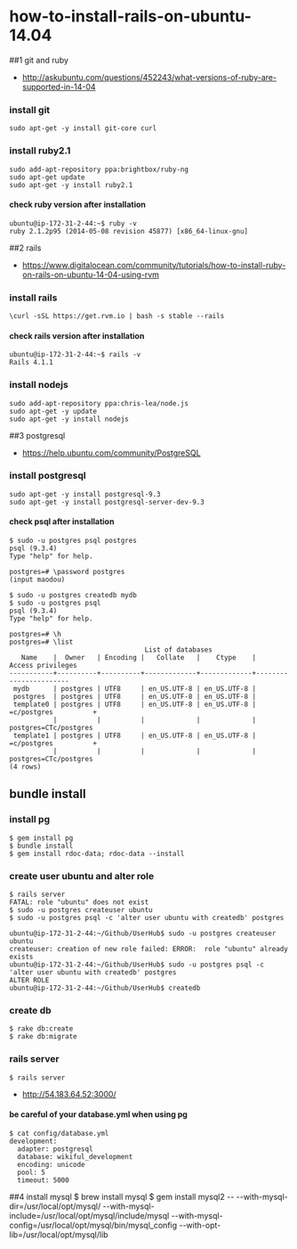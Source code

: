 
# how-to-install-rails-on-ubuntu-14.04

##1 git and ruby
* http://askubuntu.com/questions/452243/what-versions-of-ruby-are-supported-in-14-04

### install git
    sudo apt-get -y install git-core curl
    
### install ruby2.1
    sudo add-apt-repository ppa:brightbox/ruby-ng
    sudo apt-get update
    sudo apt-get -y install ruby2.1

#### check ruby version after installation
    ubuntu@ip-172-31-2-44:~$ ruby -v
    ruby 2.1.2p95 (2014-05-08 revision 45877) [x86_64-linux-gnu]
  
##2 rails

* https://www.digitalocean.com/community/tutorials/how-to-install-ruby-on-rails-on-ubuntu-14-04-using-rvm

### install rails
    \curl -sSL https://get.rvm.io | bash -s stable --rails

#### check rails version after installation
    ubuntu@ip-172-31-2-44:~$ rails -v
    Rails 4.1.1

### install nodejs
    sudo add-apt-repository ppa:chris-lea/node.js
    sudo apt-get -y update
    sudo apt-get -y install nodejs

##3 postgresql

* https://help.ubuntu.com/community/PostgreSQL

### install postgresql
    sudo apt-get -y install postgresql-9.3
    sudo apt-get -y install postgresql-server-dev-9.3 
     
#### check psql after installation
    $ sudo -u postgres psql postgres
    psql (9.3.4)
    Type "help" for help.
    
    postgres=# \password postgres
    (input maodou)
    
    $ sudo -u postgres createdb mydb
    $ sudo -u postgres psql
    psql (9.3.4)
    Type "help" for help.
    
    postgres=# \h
    postgres=# \list
                                      List of databases
       Name    |  Owner   | Encoding |   Collate   |    Ctype    |   Access privileges   
    -----------+----------+----------+-------------+-------------+-----------------------
     mydb      | postgres | UTF8     | en_US.UTF-8 | en_US.UTF-8 | 
     postgres  | postgres | UTF8     | en_US.UTF-8 | en_US.UTF-8 | 
     template0 | postgres | UTF8     | en_US.UTF-8 | en_US.UTF-8 | =c/postgres          +
               |          |          |             |             | postgres=CTc/postgres
     template1 | postgres | UTF8     | en_US.UTF-8 | en_US.UTF-8 | =c/postgres          +
               |          |          |             |             | postgres=CTc/postgres
    (4 rows)
    
## bundle install

### install pg
    $ gem install pg 
    $ bundle install
    $ gem install rdoc-data; rdoc-data --install
    
### create user ubuntu and alter role
    $ rails server
    FATAL: role "ubuntu" does not exist
    $ sudo -u postgres createuser ubuntu
    $ sudo -u postgres psql -c 'alter user ubuntu with createdb' postgres
    
    ubuntu@ip-172-31-2-44:~/Github/UserHub$ sudo -u postgres createuser ubuntu
    createuser: creation of new role failed: ERROR:  role "ubuntu" already exists
    ubuntu@ip-172-31-2-44:~/Github/UserHub$ sudo -u postgres psql -c 'alter user ubuntu with createdb' postgres
    ALTER ROLE
    ubuntu@ip-172-31-2-44:~/Github/UserHub$ createdb
    
### create db
    $ rake db:create
    $ rake db:migrate

### rails server
    $ rails server
   
* http://54.183.64.52:3000/
    
#### be careful of your database.yml when using pg
    $ cat config/database.yml 
    development:
      adapter: postgresql
      database: wikiful_development
      encoding: unicode
      pool: 5
      timeout: 5000

##4 install mysql
    $ brew install mysql
    $ gem install mysql2 -- --with-mysql-dir=/usr/local/opt/mysql/ --with-mysql-include=/usr/local/opt/mysql/include/mysql --with-mysql-config=/usr/local/opt/mysql/bin/mysql_config --with-opt-lib=/usr/local/opt/mysql/lib



